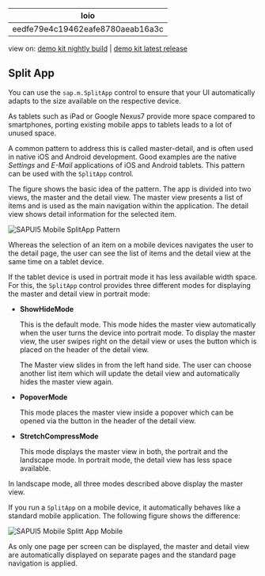 <!-- loioeedfe79e4c19462eafe8780aeab16a3c -->

| loio |
| -----|
| eedfe79e4c19462eafe8780aeab16a3c |

<div id="loio">

view on: [demo kit nightly build](https://openui5nightly.hana.ondemand.com/#/topic/eedfe79e4c19462eafe8780aeab16a3c) | [demo kit latest release](https://openui5.hana.ondemand.com/#/topic/eedfe79e4c19462eafe8780aeab16a3c)</div>

## Split App

You can use the `sap.m.SplitApp` control to ensure that your UI automatically adapts to the size available on the respective device.

As tablets such as iPad or Google Nexus7 provide more space compared to smartphones, porting existing mobile apps to tablets leads to a lot of unused space.

A common pattern to address this is called master-detail, and is often used in native iOS and Android development. Good examples are the native *Settings* and *E-Mail* applications of iOS and Android tablets. This pattern can be used with the `SplitApp` control.

The figure shows the basic idea of the pattern. The app is divided into two views, the master and the detail view. The master view presents a list of items and is used as the main navigation within the application. The detail view shows detail information for the selected item.

 ![SAPUI5 Mobile SplitApp Pattern](loio613a3fe6daf6423094b47cf85bd2e1e5_LowRes.png) 

Whereas the selection of an item on a mobile devices navigates the user to the detail page, the user can see the list of items and the detail view at the same time on a tablet device.

If the tablet device is used in portrait mode it has less available width space. For this, the `SplitApp` control provides three different modes for displaying the master and detail view in portrait mode:

-   **ShowHideMode**

    This is the default mode. This mode hides the master view automatically when the user turns the device into portrait mode. To display the master view, the user swipes right on the detail view or uses the button which is placed on the header of the detail view.

    The Master view slides in from the left hand side. The user can choose another list item which will update the detail view and automatically hides the master view again.


-   **PopoverMode**

    This mode places the master view inside a popover which can be opened via the button in the header of the detail view.


-   **StretchCompressMode**

    This mode displays the master view in both, the portrait and the landscape mode. In portrait mode, the detail view has less space available.


In landscape mode, all three modes described above display the master view.

If you run a `SplitApp` on a mobile device, it automatically behaves like a standard mobile application. The following figure shows the difference:

 ![SAPUI5 Mobile Splitt App Mobile](loio7de0375279414783a77e7b4811661f34_LowRes.png) 

As only one page per screen can be displayed, the master and detail view are automatically displayed on separate pages and the standard page navigation is applied.

